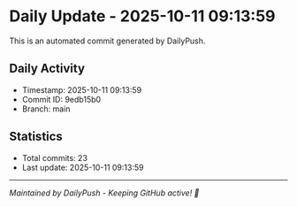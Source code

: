 # Daily Update - 2025-10-11 09:13:59

This is an automated commit generated by DailyPush.

## Daily Activity
- Timestamp: 2025-10-11 09:13:59
- Commit ID: 9edb15b0
- Branch: main

## Statistics
- Total commits: 23
- Last update: 2025-10-11 09:13:59

---
*Maintained by DailyPush - Keeping GitHub active! 🚀*
